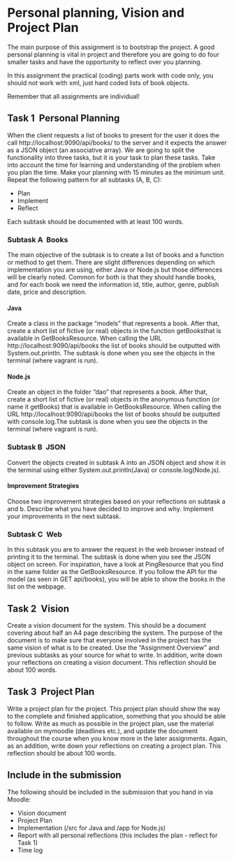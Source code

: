 # Personal planning, Vision and Project Plan
The main purpose of this assignment is to bootstrap the project. A good personal planning is vital in project and therefore you are going to do four smaller tasks and have the opportunity to reflect over you planning.

In this assignment the practical (coding) parts work with code only, you should not work with xml, just hard coded lists of book objects.

Remember that all assignments are individual!

## Task 1 ­­ Personal Planning
When the client requests a list of books to present for the user it does the call http://localhost:9090/api/books/​​ to the server and it expects the answer as a JSON object (an associative array). We are going to split the functionality into three tasks, but it is your task to plan these tasks. Take into account the time for learning and understanding of the problem when you plan the time. Make your planning with 15 minutes as the minimum unit. Repeat the following pattern for all subtasks (A, B, C):

* Plan
* Implement
* Reflect

Each subtask should be documented with at least 100 words.

### Subtask A ­­ Books
The main objective of the subtask is to create a list of books and a function or method to get them. There are slight differences depending on which implementation you are using, either Java or Node.js but those differences will be clearly noted. Common for both is that they should handle books, and for each book we need the information id, title, author, genre, publish date, price and description.

#### Java
Create a class in the package “models” that represents a book. After that, create a short list of fictive (or real) objects in the function getBooks​that is available in GetBooksResource. When calling the URL http://localhost:9090/api/books the list of books should be outputted with System.out.println​. The subtask is done when you see the objects in the terminal (where vagrant is run).

#### Node.js
Create an object in the folder “dao” that represents a book. After that, create a short list of fictive (or real) objects in the anonymous function (or name it getBooks​) that is available in GetBooksResource​. When calling the URL http://localhost:9090/api/books the list of books should be outputted with console.log.​The subtask is done when you see the objects in the terminal (where vagrant ​is run).

### Subtask B ­­ JSON
Convert the objects created in subtask A into an JSON object and show it in the terminal using either System.out.println​(Java) or console.log ​(Node.js).

#### Improvement Strategies
Choose two improvement strategies based on your reflections on subtask a and b. Describe what you have decided to improve and why. Implement your improvements in the next subtask.

### Subtask C ­­ Web
In this subtask you are to answer the request in the web browser instead of printing it to the terminal. The subtask is done when you see the JSON object on screen. For inspiration, have a look at PingResource that you find in the same folder as the GetBooksResource. If you follow the API for the model (as seen in GET api/books)​, you will be able to show the books in the list on the webpage.

## Task 2 ­­ Vision
Create a vision document for the system. This should be a document covering about half an A4 page describing the system. The purpose of the document is to make sure that everyone involved in the project has the same vision of what is to be created. Use the “Assignment Overview” and previous subtasks as your source for what to write. In addition, write down your reflections on creating a vision document. This reflection should be about 100 words.

## Task 3 ­­ Project Plan
Write a project plan for the project. This project plan should show the way to the complete and finished application, something that you should be able to follow. Write as much as possible in the project plan, use the material available on mymoodle (deadlines etc.), and update the document throughout the course when you know more in the later assignments. Again, as an addition, write down your reflections on creating a project plan. This reflection should be about 100 words.

## Include in the submission
The following should be included in the submission that you hand in via Moodle:

* Vision document
* Project Plan
* Implementation (/src ​for Java and /app​ for Node.js)
* Report with all personal reflections (this includes the plan - reflect for Task 1)
* Time log